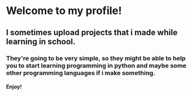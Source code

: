 # Welcome to my profile!
## I sometimes upload projects that i made while learning in school.
### They're going to be very simple, so they might be able to help you to start learning programming in python and maybe some other programming languages if i make something.
#### Enjoy!